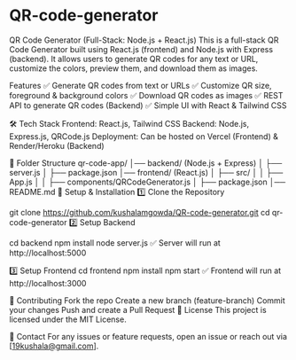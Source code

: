 # QR-code-generator

QR Code Generator (Full-Stack: Node.js + React.js)
This is a full-stack QR Code Generator built using React.js (frontend) and Node.js with Express (backend). It allows users to generate QR codes for any text or URL, customize the colors, preview them, and download them as images.

Features
✅ Generate QR codes from text or URLs
✅ Customize QR size, foreground & background colors
✅ Download QR codes as images
✅ REST API to generate QR codes (Backend)
✅ Simple UI with React & Tailwind CSS

🛠 Tech Stack
Frontend: React.js, Tailwind CSS
Backend: Node.js, Express.js, QRCode.js
Deployment: Can be hosted on Vercel (Frontend) & Render/Heroku (Backend)

📂 Folder Structure
qr-code-app/
│── backend/ (Node.js + Express)
│   ├── server.js
│   ├── package.json
│── frontend/ (React.js)
│   ├── src/
│   │   ├── App.js
│   │   ├── components/QRCodeGenerator.js
│   ├── package.json
│── README.md
🔧 Setup & Installation
1️⃣ Clone the Repository

git clone https://github.com/kushalamgowda/QR-code-generator.git
cd qr-code-generator
2️⃣ Setup Backend

cd backend
npm install
node server.js
✅ Server will run at http://localhost:5000

3️⃣ Setup Frontend
cd frontend
npm install
npm start
✅ Frontend will run at http://localhost:3000


🤝 Contributing
Fork the repo
Create a new branch (feature-branch)
Commit your changes
Push and create a Pull Request
📜 License
This project is licensed under the MIT License.

📩 Contact
For any issues or feature requests, open an issue or reach out via [19kushala@gmail.com].
